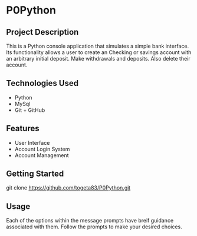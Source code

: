 # P0Python
## Project Description
This is a Python console application that simulates a simple bank interface. Its functionality allows a user to create an Checking or savings account with an arbitrary initial deposit. Make withdrawals and deposits. Also delete their account.
## Technologies Used
- Python
- MySql
- Git + GitHub
## Features
- User Interface
- Account Login System
- Account Management
## Getting Started
git clone https://github.com/togeta83/P0Python.git
## Usage
Each of the options within the message prompts have breif guidance associated with them. Follow the prompts to make your desired choices.
